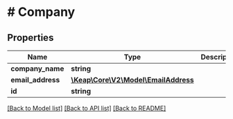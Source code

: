 # # Company

## Properties

Name | Type | Description | Notes
------------ | ------------- | ------------- | -------------
**company_name** | **string** |  | [optional]
**email_address** | [**\Keap\Core\V2\Model\EmailAddress**](EmailAddress.md) |  | [optional]
**id** | **string** |  | [optional]

[[Back to Model list]](../../README.md#models) [[Back to API list]](../../README.md#endpoints) [[Back to README]](../../README.md)
